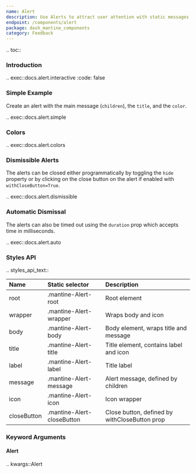 ```yaml
---
name: Alert
description: Use Alerts to attract user attention with static messages.
endpoint: /components/alert
package: dash_mantine_components
category: Feedback
---
```


.. toc::

### Introduction

.. exec::docs.alert.interactive
    :code: false

### Simple Example

Create an alert with the main message (`children`), the `title`, and the `color`.

.. exec::docs.alert.simple

### Colors

.. exec::docs.alert.colors

### Dismissible Alerts

The alerts can be closed either programmatically by toggling the `hide` property or by clicking on the close button on the alert if enabled with `withCloseButton=True`.

.. exec::docs.alert.dismissible

### Automatic Dismissal

The alerts can also be timed out using the `duration` prop which accepts time in milliseconds.

.. exec::docs.alert.auto

### Styles API

.. styles_api_text::

| Name        | Static selector            | Description                                   |
|:------------|:---------------------------|:----------------------------------------------|
| root        | .mantine-Alert-root        | Root element                                  |
| wrapper     | .mantine-Alert-wrapper     | Wraps body and icon                           |
| body        | .mantine-Alert-body        | Body element, wraps title and message         |
| title       | .mantine-Alert-title       | Title element, contains label and icon        |
| label       | .mantine-Alert-label       | Title label                                   |
| message     | .mantine-Alert-message     | Alert message, defined by children            |
| icon        | .mantine-Alert-icon        | Icon wrapper                                  |
| closeButton | .mantine-Alert-closeButton | Close button, defined by withCloseButton prop |

### Keyword Arguments

#### Alert

.. kwargs::Alert
